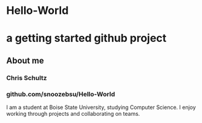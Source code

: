 # Hello-World
a getting started github project
===============================
## About me

### Chris Schultz
### github.com/snoozebsu/Hello-World

I am a student at Boise State University, studying Computer Science.  I enjoy working through projects and collaborating on teams.
